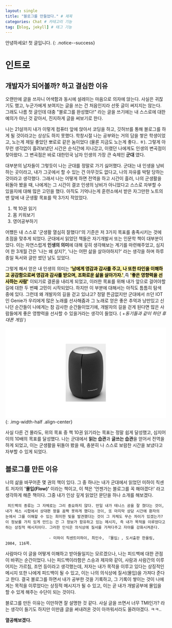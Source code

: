 ```yaml
---
layout: single
title: "블로그를 만들었다." # 제목
categories: Chat # 카테고리 기능
tag: [blog, jekyll] # 태그 기능
---
```


안녕하세요! 첫 글입니다.
{: .notice--success} 

# 인트로

## 개발자가 되어볼까? 하고 결심한 이유
오랜만에 글을 쓰자니 어색함과 동시에 설레이는 마음으로 의자에 앉는다. 사실은 귀찮기도 했고, 누군가에게 보여지는 글을 쓰는 건 처음인지라 선뜻 글이 써지지는 않는다. 그래도 나름 첫 글인데 대충 "블로그를 완성했다!" 라는 글을 쓰기에는 내 스스로에 대한 예의가 아닌 것 같아서, 진지하게 글을 써보기로 한다.

나는 21살까지 내가 이렇게 컴퓨터 앞에 앉아서 코딩을 하고, 깃허브를 통해 블로그를 하게 될 것이라고는 상상도 하지 못했다. 학창시절 나는 공부와는 거의 담을 쌓은 학생이었고, 노는게 제일 좋았던 뽀로로 같은 놈이었다 (물론 지금도 노는게 좋다.. ㅎ). 그렇게 아무런 생각없이 흘려보냈던 시간은 순식간에 지나갔고, 이랬던 나에게도 인생의 변곡점이 찾아왔다. 그 변곡점은 바로 대한민국 남자 인생의 가장 큰 숙제인 **군대** 였다.

대부분의 남자들이 그렇듯이 나는 군대를 정말로 가기 싫어했다. 군대는 내 인생을 낭비하는 곳이라고, 내가 그곳에서 할 수 있는 건 아무것도 없다고, 나의 자유를 박탈 당하는 것이라고 생각했다. 그래서 나는 어떻게 하면 전역을 하고 시간이 흘러, 나의 군생활을 뒤돌아 봤을 때, 나에게는 그 시간이 결코 인생의 낭비가 아니었다고 스스로 자부할 수 있을지에 대해 많은 고민을 했다. 아직도 기억나는게 훈련소에서 받은 자그만한 노트의 맨 앞에 내 군생활 목표를 딱 3가지 적었었다. 

1. 책 10권 읽기
2. 몸 키워보기
3. 영어공부하기

어쨌든 내 스스로 '군생활 열심히 잘했다!'의 기준은 저 3가지 목표를 충족시키는 것에 초점을 맞추게 되었다. 군대에서 읽었던 책들은 자기개발서 또는 인문학 책이 대부분이었다. 이는 자연스럽게 **인생의 의미**에 대해 깊히 생각해보는 계기를 마련해주었고, 심지어 한 3개월 간은 '나는 왜 살지?', '나는 어떤 삶을 살아야하지?' 라는 생각을 하며 하루종일 독서와 글만 썼던 날도 있었다.

그렇게 해서 얻은 내 인생의 의미는 <span style="background-color:#fff5b1; color: black"  >**'남에게 영감과 감사를 주고, 나 또한 타인을 이해하고 공감함으로써 영감과 감사를 받으며, 조화로운 삶을 살아가자.'**</span>,즉 <span style="background-color:#fff5b1; color: black">**'좋은 영향력을 선사하는 사람'**</span> 이되기로 결론을 내리게 되었고, 이러한 목표를 위해 내가 앞으로 걸어야할 길에 대한 두 번쨰 고민이 시작되었다. 하지만 이 부분에 대해서는 아직도 틈틈히 탐색 중에 있다. 그런데 왜 개발자의 길을 걷고 있냐고? 정말 뜬금없지만 군대에서 쓰던 IOT인 Genie가 우리에게 많은 노래를 선사해줌과 그 노래로 얻은 좋은 추억과 낭만있고 신나던 순간들이 나에게는 참 감사한 순간들이었기에, 개발자의 길을 걷게 된다면 많은 사람들에게 좋은 영향력을 선사할 수 있을거라는 생각이 들었다. ( +*동기들과 같이 하던 휴대폰 게임* )

![gigaGenie](/assets/images/gigaGenie.jpg){: .img-width-half .align-center}  

사실 다른 건 몰라도, 위의 목표 중 책 10권 읽기라는 목표는 정말 쉽게 달성했고, 심지어 이의 10배의 목표를 달성했다. 나는 군대에서 **읽는 습관**과 **글쓰는 습관**을 얻어서 전역을 하게 되었고, 이는 군생활을 뒤돌아 봤을 때, 충분히 나 스스로 보람찬 시간을 보냈다고 자부할 수 있게 되었다.

## 블로그를 만든 이유

나의 삶을 바꾸어준 몇 권의 책이 있다.
그 중 하나는 내가 군대에서 읽었던 미하이 칙센트 저자의 **'몰입(Flow)'** 이라는 책이고, 이 책은 '언젠가는 블로그를 꼭 해야겠다!' 라고 생각하게 해준 책이다.
그중 내가 인상 깊게 읽었던 문단을 하나 소개를 해보겠다.
```
 피드백의 종류는 그 자체로는 그리 중요하지 않다. 만일 내가 테니스 공을 잘 쳤다는 것이,
내가 체스 시합에서 상대편 왕을 꼼짝 못하게 했다는 것이, 또 마지막 상담 시간에 환자의 
눈에서 그를 이해할 수 있는 희미한 빛을 발견했다는 것이 그 자체도 무슨 차이가 있겠는가?
이 정보를 가치 있게 만드는 건 그 정보가 함유하고 있는 메시지, 즉 내가 목적을 이루었다고 
하는 상징적 메시지이다. 그러한 인식은 의식상에 질서를 가져다주고 자아를 강화시켜준다.

                   - 미하이 칙센트미하이, 최인수, 『몰입』, 도서출판 한울림, 2004, 116쪽.
```

사람마다 이 글을 어떻게 이해하고 받아들일지는 모르겠으나, 나는 피드백에 대한 관점이 바뀌는 순간이었다. 나는 피드백이라함은 스승과 제자와 같이, 사람과 사람간의 이루어지는 가르침, 조언 등이라고 생각했는데, 저자는 내가 목적을 이루고 있다는 상징적인 메시지 또한 나에게 피드백이 될 수 있고, 이는 나의 의식상에 질서(몰입)을 가져다 준다고 한다. 결국 블로그를 하면서 내가 공부한 것을 기록하고, 그 기록이 쌓이는 것이 나에게는 목적을 이루었다는 상징적 메시지가 될 수 있고, 이는 곧 내가 개발공부에 몰입을 할 수 있게 해주는 수단이 되는 것이다.

블로그를 만든 이유는 이만하면 잘 설명한 것 같다.
사실 글을 쓰면서 너무 TMI인가? 라는 생각이 들기도 하지만 이만큼 글을 써내려온 것이 아까워서라도 올려야겠다. ㅋㅋ..

**열공해보겠다.**

